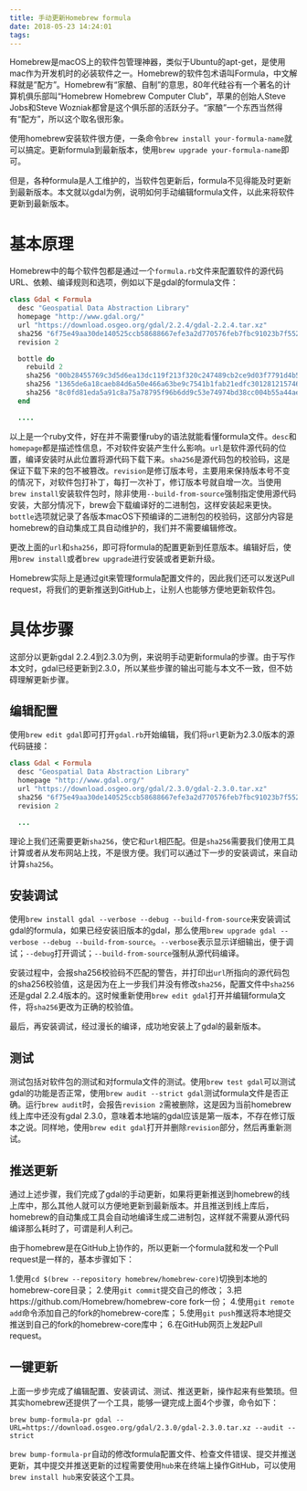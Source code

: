 ```yaml
---
title: 手动更新Homebrew formula
date: 2018-05-23 14:24:01
tags:
---
```


Homebrew是macOS上的软件包管理神器，类似于Ubuntu的apt-get，是使用mac作为开发机时的必装软件之一。Homebrew的软件包术语叫Formula，中文解释就是”配方”。Homebrew有“家酿、自制”的意思，80年代硅谷有一个著名的计算机俱乐部叫“Homebrew Homebrew Computer Club”，苹果的创始人Steve Jobs和Steve Wozniak都曾是这个俱乐部的活跃分子。“家酿”一个东西当然得有“配方”，所以这个取名很形象。

使用homebrew安装软件很方便，一条命令`brew install your-formula-name`就可以搞定。更新formula到最新版本，使用`brew upgrade your-formula-name`即可。

但是，各种formula是人工维护的，当软件包更新后，formula不见得能及时更新到最新版本。本文就以gdal为例，说明如何手动编辑formula文件，以此来将软件更新到最新版本。

# 基本原理

Homebrew中的每个软件包都是通过一个`formula.rb`文件来配置软件的源代码URL、依赖、编译规则和选项，例如以下是gdal的formula文件：

```ruby
class Gdal < Formula
  desc "Geospatial Data Abstraction Library"
  homepage "http://www.gdal.org/"
  url "https://download.osgeo.org/gdal/2.2.4/gdal-2.2.4.tar.xz"
  sha256 "6f75e49aa30de140525ccb58688667efe3a2d770576feb7fbc91023b7f552aa2"
  revision 2

  bottle do
    rebuild 2
    sha256 "00b28455769c3d5d6ea13dc119f213f320c247489cb2ce9d03f7791d4b53919b" => :high_sierra
    sha256 "1365de6a18caeb84d6a50e466a63be9c7541b1fab21edfc3012812157464f2c0" => :sierra
    sha256 "8c0fd81eda5a91c8a75a78795f96b6dd9c53e74974bd38cc004b55a44ae95932" => :el_capitan
  end

  ....

```

以上是一个ruby文件，好在并不需要懂ruby的语法就能看懂formula文件。`desc`和`homepage`都是描述性信息，不对软件安装产生什么影响。`url`是软件源代码的位置，编译安装时从此位置将源代码下载下来。`sha256`是源代码包的校验码，这是保证下载下来的包不被篡改。`revision`是修订版本号，主要用来保持版本号不变的情况下，对软件包打补丁，每打一次补丁，修订版本号就自增一次。当使用`brew install`安装软件包时，除非使用`--build-from-source`强制指定使用源代码安装，大部分情况下，brew会下载编译好的二进制包，这样安装起来更快。`bottle`选项就记录了各版本macOS下预编译的二进制包的校验码，这部分内容是homebrew的自动集成工具自动维护的，我们并不需要编辑修改。

更改上面的`url`和`sha256`，即可将formula的配置更新到任意版本。编辑好后，使用`brew install`或者`brew upgrade`进行安装或者更新升级。

Homebrew实际上是通过git来管理formula配置文件的，因此我们还可以发送Pull request，将我们的更新推送到GitHub上，让别人也能够方便地更新软件包。


# 具体步骤

这部分以更新gdal 2.2.4到2.3.0为例，来说明手动更新formula的步骤。由于写作本文时，gdal已经更新到2.3.0，所以某些步骤的输出可能与本文不一致，但不妨碍理解更新步骤。

## 编辑配置

使用`brew edit gdal`即可打开`gdal.rb`开始编辑，我们将`url`更新为2.3.0版本的源代码链接：

```ruby
class Gdal < Formula
  desc "Geospatial Data Abstraction Library"
  homepage "http://www.gdal.org/"
  url "https://download.osgeo.org/gdal/2.3.0/gdal-2.3.0.tar.xz"
  sha256 "6f75e49aa30de140525ccb58688667efe3a2d770576feb7fbc91023b7f552aa2"
  revision 2

  ...
```

理论上我们还需要更新`sha256`，使它和`url`相匹配。但是`sha256`需要我们使用工具计算或者从发布网站上找，不是很方便。我们可以通过下一步的安装调试，来自动计算`sha256`。

## 安装调试

使用`brew install gdal --verbose --debug --build-from-source`来安装调试gdal的formula，如果已经安装旧版本的gdal，那么使用`brew upgrade gdal --verbose --debug --build-from-source`。`--verbose`表示显示详细输出，便于调试；`--debug`打开调试；`--build-from-source`强制从源代码编译。

安装过程中，会报sha256校验码不匹配的警告，并打印出`url`所指向的源代码包的sha256校验值，这是因为在上一步我们并没有修改`sha256`，配置文件中`sha256`还是gdal 2.2.4版本的。这时候重新使用`brew edit gdal`打开并编辑formula文件，将`sha256`更改为正确的校验值。

最后，再安装调试，经过漫长的编译，成功地安装上了gdal的最新版本。

## 测试

测试包括对软件包的测试和对formula文件的测试。使用`brew test gdal`可以测试gdal的功能是否正常，使用`brew audit --strict gdal`测试formula文件是否正确。运行`brew audit`时，会报告`revision 2`需被删除，这是因为当前homebrew线上库中还没有gdal 2.3.0，意味着本地端的gdal应该是第一版本，不存在修订版本之说。同样地，使用`brew edit gdal`打开并删除`revision`部分，然后再重新测试。

## 推送更新

通过上述步骤，我们完成了gdal的手动更新，如果将更新推送到homebrew的线上库中，那么其他人就可以方便地更新到最新版本。并且推送到线上库后，homebrew的自动集成工具会自动地编译生成二进制包，这样就不需要从源代码编译那么耗时了，可谓是利人利己。

由于homebrew是在GitHub上协作的，所以更新一个formula就和发一个Pull request是一样的，基本步骤如下：

1.使用`cd $(brew --repository homebrew/homebrew-core)`切换到本地的homebrew-core目录；
2.使用`git commit`提交自己的修改；
3.把https://github.com/Homebrew/homebrew-core fork一份；
4.使用`git remote add`命令添加自己的fork的homebrew-core库；
5.使用`git push`推送将本地提交推送到自己的fork的homebrew-core库中；
6.在GitHub网页上发起Pull request。

## 一键更新

上面一步步完成了编辑配置、安装调试、测试、推送更新，操作起来有些繁琐。但其实homebrew还提供了一个工具，能够一键完成上面4个步骤，命令如下：

```
brew bump-formula-pr gdal --URL=https://download.osgeo.org/gdal/2.3.0/gdal-2.3.0.tar.xz --audit --strict
```

`brew bump-formula-pr`自动的修改formula配置文件、检查文件错误、提交并推送更新，其中提交并推送更新的过程需要使用`hub`来在终端上操作GitHub，可以使用`brew install hub`来安装这个工具。

